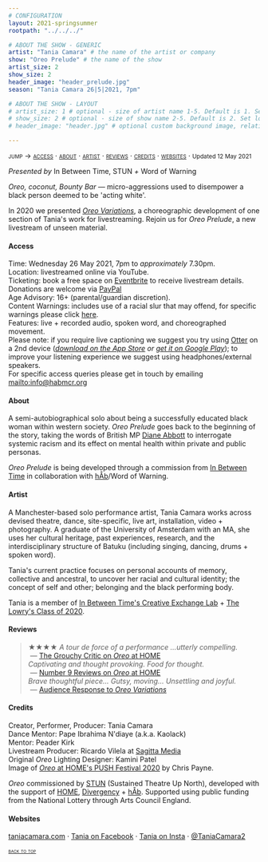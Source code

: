 ```yaml
---
# CONFIGURATION
layout: 2021-springsummer
rootpath: "../../../"

# ABOUT THE SHOW - GENERIC
artist: "Tania Camara" # the name of the artist or company
show: "Oreo Prelude" # the name of the show
artist_size: 2
show_size: 2
header_image: "header_prelude.jpg"    
season: "Tania Camara 26|5|2021, 7pm"

# ABOUT THE SHOW - LAYOUT
# artist_size: 1 # optional - size of artist name 1-5. Default is 1. Set longer names to lower values
# show_size: 2 # optional - size of show name 2-5. Default is 2. Set longer names to lower values
# header_image: "header.jpg" # optional custom background image, relative to current page

---
```

<span style='font-variant: small-caps'>jump → [access](/current/2021-springsummer/camara/#access) · [about](/current/2021-springsummer/camara/#about) · [artist](/current/2021-springsummer/camara/#artist) · [reviews](/current/2021-springsummer/camara/#reviews) · [credits](/current/2021-springsummer/camara/#credits) · [websites](/current/2021-springsummer/camara/#websites)</span> · <small>Updated 12 May 2021</small>         
         
*Presented by* In Between Time, STUN *+* Word of Warning        
         
*Oreo, coconut, Bounty Bar* — micro-aggressions used to disempower a black person deemed to be 'acting white'.       
       
In 2020 we presented [*Oreo Variations*](/archive/2020-spring/camara), a choreographic development of one section of Tania's work for livestreaming. Rejoin us for *Oreo Prelude*, a new livestream of unseen material.         
         
#### Access         
Time: Wednesday 26 May 2021, 7pm to *approximately* 7.30pm.<br>Location: livestreamed online via YouTube.<br>Ticketing: book a free space on <a href="http://warnmcr.eventbrite.co.uk" target="_blank">Eventbrite</a> to receive livestream details.<br>Donations are welcome via <a href="http://paypal.me/warnmcr" target="_blank">PayPal</a><br>Age Advisory: 16+ (parental/guardian discretion).<br>Content Warnings: includes use of a racial slur that may offend, for specific warnings please click [here](/warnings).<br>Features: live + recorded audio, spoken word, and choreographed movement.<br>Please note: if you require live captioning we suggest you try using <a href="http://otter.ai/starter-guide?article=generateNotes" target="_blank">Otter</a> on a 2nd device (*<a href="http://itunes.apple.com/us/app/otter-voice-notes/id1276437113" target="_blank">download on the App Store</a> or <a href="http://play.google.com/store/apps/details?id=com.aisense.otter" target="_blank">get it on Google Play</a>*); to improve your listening experience we suggest using headphones/external speakers.<br>For specific access queries please get in touch by emailing <mailto:info@habmcr.org>         
         
#### About         
A semi-autobiographical solo about being a successfully educated black woman within western society. *Oreo Prelude* goes back to the beginning of the story, taking the words of British MP <a href="http://en.wikipedia.org/wiki/Diane_Abbott" target="_blank">Diane Abbott</a> to interrogate systemic racism and its effect on mental health within private and public personas.        
         
*Oreo Prelude* is being developed through a commission from <a href="http://inbetweentime.co.uk" target="_blank">In Between Time</a> in collaboration with [hÅb](/hab)/Word of Warning.         
        
#### Artist          
A Manchester-based solo performance artist, Tania Camara works across devised theatre, dance, site-specific, live art, installation, video + photography. A graduate of the University of Amsterdam with an MA, she uses her cultural heritage, past experiences, research, and the interdisciplinary structure of Batuku (including singing, dancing, drums + spoken word).        
        
Tania's current practice focuses on personal accounts of memory, collective and ancestral, to uncover her racial and cultural identity; the concept of self and other; belonging and the black performing body.        
       
Tania is a member of <a href="http://inbetweentime.co.uk/creative-exchange-lab" target="_blank">In Between Time's Creative Exchange Lab</a> + <a href="http://thelowry.com/about-us/artist-development/class-of-programme" target="_blank">The Lowry's Class of 2020</a>.         
        
#### Reviews        
>★★★★ *A tour de force of a performance …utterly compelling.*<br>&nbsp;— <a href="http://www.thegrouchycritic.com/oreo-review" target="_blank">The Grouchy Critic on *Oreo* at HOME</a><br>*Captivating and thought provoking. Food for thought.*<br>&nbsp;— <a href="http://number9reviews.blogspot.com/2020/01/theatre-review-oreo-home-manchester.html" target="_blank">Number 9 Reviews on *Oreo* at HOME</a><br>*Brave thoughtful piece… Gutsy, moving… Unsettling and joyful.*<br>&nbsp;— [Audience Response to *Oreo Variations*](/archive/2020-spring/camara)         
         
#### Credits          
Creator, Performer, Producer: Tania Camara<br>Dance Mentor: Pape Ibrahima N'diaye (a.k.a. Kaolack)<br>Mentor: Peader Kirk<br>Livestream Producer: Ricardo Vilela at <a href="http://sagittamedia.co.uk/site2" target="_blank">Sagitta Media</a><br>Original *Oreo* Lighting Designer: Kamini Patel<br>Image of <a href="http://homemcr.org/production/oreo" target="_blank">*Oreo* at HOME's PUSH Festival 2020</a> by Chris Payne.       
         
*Oreo* commissioned by <a href="http://stunlive.com" target="_blank">STUN</a> (Sustained Theatre Up North), developed with the support of <a href="http://homemcr.org/article/push-2020-commissions" target="_blank">HOME</a>, <a href="http://divergencymcr.org" target="_blank">Divergency</a> + [hÅb](/hab). Supported using public funding from the National Lottery through Arts Council England.        
       
#### Websites         
<a href="http://taniacamara.com" target="_blank">taniacamara.com</a> · <a href="http://www.facebook.com/TaniaCamara.Performance.Artist" target="_blank">Tania on Facebook</a> · <a href="http://instagram.com/taniacamara20" target="_blank">Tania on Insta</a> · <a href="http://twitter.com/TaniaCamara2" target="_blank">@TaniaCamara2</a>             
        
<small><span style='font-variant: small-caps'>[back to top](/current/2021-springsummer/camara)</span></small>
